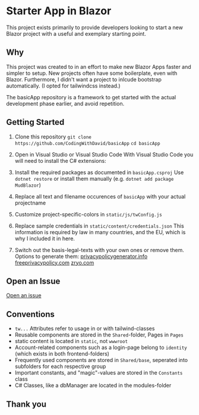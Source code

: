 
# Starter App in Blazor

This project exists primarily to provide developers looking to start a new Blazor project with a useful and exemplary starting point. 

## Why

This project was created to in an effort to make new Blazor Apps faster and simpler to setup. 
New projects often have some boilerplate, even with Blazor. Furthermore, I didn't want a project to inlcude bootstrap automatically. (I opted for tailwindcss instead.)

The basicApp repository is a framework to get started with the actual development phase earlier, and avoid repetition.

## Getting Started

1. Clone this repository
`git clone https://github.com/CodingWithDavid/basicApp`
`cd basicApp`

2. Open in Visual Studio or Visual Studio Code
With Visual Studio Code you will need to install the C# extensions:

3. Install the required packages as documented in `basicApp.csproj`
Use `dotnet restore` or install them manually (e.g. `dotnet add package MudBlazor`)

4. Replace all text and filename occurences of `basicApp` with your actual projectname

5. Customize project-specific-colors in `static/js/twConfig.js`

6. Replace sample credentials in `static/content/credentials.json` 
This information is required by law in many countries, and the EU, which is why I included it in here.

6. Switch out the basis-legal-texts with your own ones or remove them.
Options to generate them:
[privacypolicygenerator.info](https://www.privacypolicygenerator.info/)
[freeprivacypolicy.com](https://www.freeprivacypolicy.com/free-privacy-policy-generator/)
[zryo.com](https://zyro.com/tools/privacy-policy-generator)


## Open an Issue

[Open an issue](https://github.com/DavideWiest/basicApp/issues)

## Conventions

- `tw...` Attributes refer to usage in or with tailwind-classes
- Reusable components are stored in the `Shared`-folder, Pages in `Pages`
- static content is located in `static`, not `wwwroot`
- Account-related components such as a login-page belong to `identity` (which exists in both frontend-folders)
- Frequently used components are stored in `Shared/base`, seperated into subfolders for each respective group
- Important constants, and "magic"-values are stored in the `Constants` class 
- C# Classes, like a dbManager are located in the modules-folder

## Thank you
